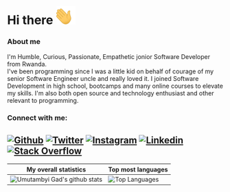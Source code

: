 # Hi there <img width="45" src="https://github.com/sudimuk2017/qwaszx/blob/main/waving_hand.gif">

### About me
I'm Humble, Curious, Passionate, Empathetic jonior Software Developer from Rwanda.<br>
I've been programming since I was a little kid on behalf of courage of my senior Software Engineer uncle and really loved it. I joined Software Development in high school, bootcamps and many online courses to elevate my skills.
I'm also both open source and technology enthusiast and other relevant to programming.

### Connect with me:
[![Github](https://img.shields.io/badge/GitHub-100000?style=for-the-badge&logo=github&logoColor=white)](https://github.com/umutambyi-gad/umutambyi-gad/)
[![Twitter](https://img.shields.io/badge/Twitter-1DA1F2?style=for-the-badge&logo=twitter&logoColor=white)](https://twitter.com/umutambyi_gad/)
[![Instagram](https://img.shields.io/badge/Instagram-E4405F?style=for-the-badge&logo=instagram&logoColor=white)](https://instagram.com/umutambyi_gad/)
[![Linkedin](https://img.shields.io/badge/LinkedIn-0077B5?style=for-the-badge&logo=linkedin&logoColor=white)](https://www.linkedin.com/in/umutambyi-gad/)
[![Stack Overflow](https://img.shields.io/badge/Stack_Overflow-D64A17?style=for-the-badge&logo=stack-overflow&logoColor=white)](https://stackoverflow.com/users/13536893/)
---
|My overall statistics|Top most languages |
|------------------|-------------|
|![Umutambyi Gad's github stats](https://github-readme-stats.vercel.app/api?username=umutambyi-gad&show_icons=true&hide_border=true&count_private=true)|![Top Languages](https://github-readme-stats.vercel.app/api/top-langs/?username=umutambyi-gad&langs_count=100&count_private=true&show_icons=true)|
